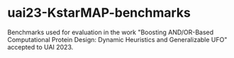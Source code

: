 # uai23-KstarMAP-benchmarks
Benchmarks used for evaluation in the work "Boosting AND/OR-Based Computational Protein Design: Dynamic Heuristics and Generalizable UFO" accepted to UAI 2023.
